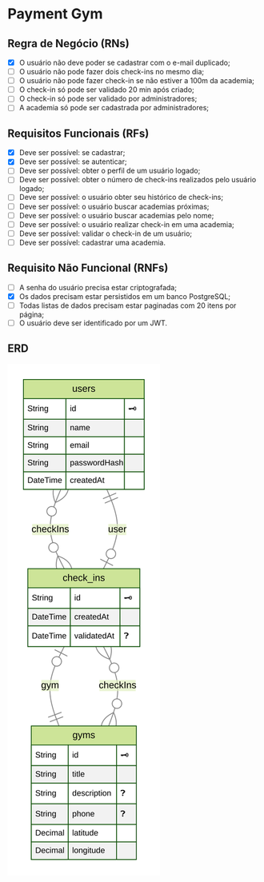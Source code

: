# Payment Gym

## Regra de Negócio (RNs)

- [x] O usuário não deve poder se cadastrar com o e-mail duplicado;
- [ ] O usuário não pode fazer dois check-ins no mesmo dia;
- [ ] O usuário não pode fazer check-in se não estiver a 100m da academia;
- [ ] O check-in só pode ser validado 20 min após criado;
- [ ] O check-in só pode ser validado por administradores;
- [ ] A academia só pode ser cadastrada por administradores;

## Requisitos Funcionais (RFs)

- [x] Deve ser possível: se cadastrar;
- [x] Deve ser possível: se autenticar;
- [ ] Deve ser possível: obter o perfil de um usuário logado;
- [ ] Deve ser possível: obter o número de check-ins realizados pelo usuário logado;
- [ ] Deve ser possível: o usuário obter seu histórico de check-ins;
- [ ] Deve ser possível: o usuário buscar academias próximas;
- [ ] Deve ser possível: o usuário buscar academias pelo nome;
- [ ] Deve ser possível: o usuário realizar check-in em uma academia;
- [ ] Deve ser possível: validar o check-in de um usuário;
- [ ] Deve ser possível: cadastrar uma academia.

## Requisito Não Funcional (RNFs)

- [ ] A senha do usuário precisa estar criptografada;
- [x] Os dados precisam estar persistidos em um banco PostgreSQL;
- [ ] Todas listas de dados precisam estar paginadas com 20 itens por página;
- [ ] O usuário deve ser identificado por um JWT.

## ERD

<img src='./prisma/ERD.svg' alt='Diagrama do banco de dados' />
